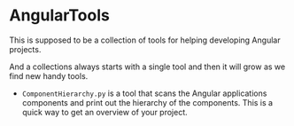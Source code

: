 # AngularTools

This is supposed to be a collection of tools for helping developing Angular projects.

And a collections always starts with a single tool and then it will grow as we find new handy tools.

* `ComponentHierarchy.py` is a tool that scans the Angular applications components and print out the hierarchy of the components. This is a quick way to get an overview of your project.

